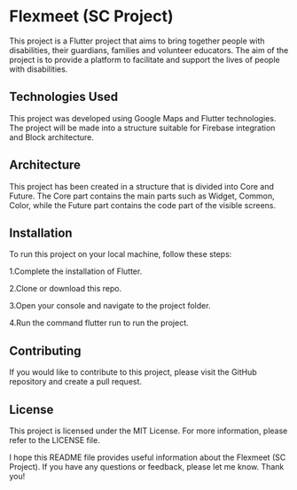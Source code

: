 # Flexmeet (SC Project)

This project is a Flutter project that aims to bring together people with disabilities,
their guardians, families and volunteer educators. The aim of the project is to provide
a platform to facilitate and support the lives of people with disabilities.


## Technologies Used
This project was developed using Google Maps and Flutter technologies.
The project will be made into a structure suitable for Firebase integration and Block architecture.


## Architecture
This project has been created in a structure that is divided into Core and Future.
The Core part contains the main parts such as Widget, Common, Color, while the Future part
contains the code part of the visible screens.


## Installation
To run this project on your local machine, follow these steps:

1.Complete the installation of Flutter.

2.Clone or download this repo.

3.Open your console and navigate to the project folder.

4.Run the command flutter run to run the project.


## Contributing
If you would like to contribute to this project, please visit the GitHub
repository and create a pull request.


## License
This project is licensed under the MIT License. For more information, 
please refer to the LICENSE file.

I hope this README file provides useful information about the Flexmeet (SC Project).
If you have any questions or feedback, please let me know. Thank you! 
